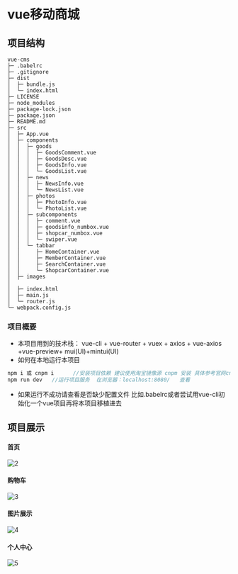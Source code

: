 # vue移动商城

## 项目结构

```
vue-cms
├─ .babelrc
├─ .gitignore
├─ dist
│  ├─ bundle.js
│  └─ index.html
├─ LICENSE
├─ node_modules
├─ package-lock.json
├─ package.json
├─ README.md
├─ src
│  ├─ App.vue
│  ├─ components
│  │  ├─ goods
│  │  │  ├─ GoodsComment.vue
│  │  │  ├─ GoodsDesc.vue
│  │  │  ├─ GoodsInfo.vue
│  │  │  └─ GoodsList.vue
│  │  ├─ news
│  │  │  ├─ NewsInfo.vue
│  │  │  └─ NewsList.vue
│  │  ├─ photos
│  │  │  ├─ PhotoInfo.vue
│  │  │  └─ PhotoList.vue
│  │  ├─ subcomponents
│  │  │  ├─ comment.vue
│  │  │  ├─ goodsinfo_numbox.vue
│  │  │  ├─ shopcar_numbox.vue
│  │  │  └─ swiper.vue
│  │  └─ tabbar
│  │     ├─ HomeContainer.vue
│  │     ├─ MemberContainer.vue
│  │     ├─ SearchContainer.vue
│  │     └─ ShopcarContainer.vue
│  ├─ images
│  
│  ├─ index.html
│  ├─ main.js
│  └─ router.js
└─ webpack.config.js

```



### 项目概要

- 本项目用到的技术栈： vue-cli + vue-router + vuex + axios + vue-axios +vue-preview+ mui(UI)+mintui(UI)
- 如何在本地运行本项目

```js
npm i 或 cnpm i      //安装项目依赖 建议使用淘宝镜像源 cnpm 安装 具体参考官网cnpm.taobao.org
npm run dev   //运行项目服务  在浏览器：localhost:8080/   查看
```

- 如果运行不成功请查看是否缺少配置文件 比如.babelrc或者尝试用vue-cli初始化一个vue项目再将本项目移植进去



## 项目展示

#### 首页

![2](./src/images/2.jpg)



#### 购物车

![3](./src/images/3.png)

#### 图片展示

![4](./src/images/4.png)

#### 个人中心

![5](./src/images/5.png)
